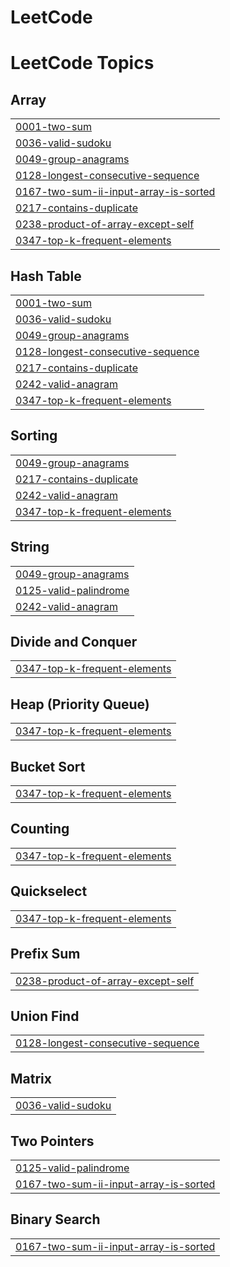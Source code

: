 # LeetCode
<!---LeetCode Topics Start-->
# LeetCode Topics
## Array
|  |
| ------- |
| [0001-two-sum](https://github.com/wdragj/LeetCode/tree/master/0001-two-sum) |
| [0036-valid-sudoku](https://github.com/wdragj/LeetCode/tree/master/0036-valid-sudoku) |
| [0049-group-anagrams](https://github.com/wdragj/LeetCode/tree/master/0049-group-anagrams) |
| [0128-longest-consecutive-sequence](https://github.com/wdragj/LeetCode/tree/master/0128-longest-consecutive-sequence) |
| [0167-two-sum-ii-input-array-is-sorted](https://github.com/wdragj/LeetCode/tree/master/0167-two-sum-ii-input-array-is-sorted) |
| [0217-contains-duplicate](https://github.com/wdragj/LeetCode/tree/master/0217-contains-duplicate) |
| [0238-product-of-array-except-self](https://github.com/wdragj/LeetCode/tree/master/0238-product-of-array-except-self) |
| [0347-top-k-frequent-elements](https://github.com/wdragj/LeetCode/tree/master/0347-top-k-frequent-elements) |
## Hash Table
|  |
| ------- |
| [0001-two-sum](https://github.com/wdragj/LeetCode/tree/master/0001-two-sum) |
| [0036-valid-sudoku](https://github.com/wdragj/LeetCode/tree/master/0036-valid-sudoku) |
| [0049-group-anagrams](https://github.com/wdragj/LeetCode/tree/master/0049-group-anagrams) |
| [0128-longest-consecutive-sequence](https://github.com/wdragj/LeetCode/tree/master/0128-longest-consecutive-sequence) |
| [0217-contains-duplicate](https://github.com/wdragj/LeetCode/tree/master/0217-contains-duplicate) |
| [0242-valid-anagram](https://github.com/wdragj/LeetCode/tree/master/0242-valid-anagram) |
| [0347-top-k-frequent-elements](https://github.com/wdragj/LeetCode/tree/master/0347-top-k-frequent-elements) |
## Sorting
|  |
| ------- |
| [0049-group-anagrams](https://github.com/wdragj/LeetCode/tree/master/0049-group-anagrams) |
| [0217-contains-duplicate](https://github.com/wdragj/LeetCode/tree/master/0217-contains-duplicate) |
| [0242-valid-anagram](https://github.com/wdragj/LeetCode/tree/master/0242-valid-anagram) |
| [0347-top-k-frequent-elements](https://github.com/wdragj/LeetCode/tree/master/0347-top-k-frequent-elements) |
## String
|  |
| ------- |
| [0049-group-anagrams](https://github.com/wdragj/LeetCode/tree/master/0049-group-anagrams) |
| [0125-valid-palindrome](https://github.com/wdragj/LeetCode/tree/master/0125-valid-palindrome) |
| [0242-valid-anagram](https://github.com/wdragj/LeetCode/tree/master/0242-valid-anagram) |
## Divide and Conquer
|  |
| ------- |
| [0347-top-k-frequent-elements](https://github.com/wdragj/LeetCode/tree/master/0347-top-k-frequent-elements) |
## Heap (Priority Queue)
|  |
| ------- |
| [0347-top-k-frequent-elements](https://github.com/wdragj/LeetCode/tree/master/0347-top-k-frequent-elements) |
## Bucket Sort
|  |
| ------- |
| [0347-top-k-frequent-elements](https://github.com/wdragj/LeetCode/tree/master/0347-top-k-frequent-elements) |
## Counting
|  |
| ------- |
| [0347-top-k-frequent-elements](https://github.com/wdragj/LeetCode/tree/master/0347-top-k-frequent-elements) |
## Quickselect
|  |
| ------- |
| [0347-top-k-frequent-elements](https://github.com/wdragj/LeetCode/tree/master/0347-top-k-frequent-elements) |
## Prefix Sum
|  |
| ------- |
| [0238-product-of-array-except-self](https://github.com/wdragj/LeetCode/tree/master/0238-product-of-array-except-self) |
## Union Find
|  |
| ------- |
| [0128-longest-consecutive-sequence](https://github.com/wdragj/LeetCode/tree/master/0128-longest-consecutive-sequence) |
## Matrix
|  |
| ------- |
| [0036-valid-sudoku](https://github.com/wdragj/LeetCode/tree/master/0036-valid-sudoku) |
## Two Pointers
|  |
| ------- |
| [0125-valid-palindrome](https://github.com/wdragj/LeetCode/tree/master/0125-valid-palindrome) |
| [0167-two-sum-ii-input-array-is-sorted](https://github.com/wdragj/LeetCode/tree/master/0167-two-sum-ii-input-array-is-sorted) |
## Binary Search
|  |
| ------- |
| [0167-two-sum-ii-input-array-is-sorted](https://github.com/wdragj/LeetCode/tree/master/0167-two-sum-ii-input-array-is-sorted) |
<!---LeetCode Topics End-->